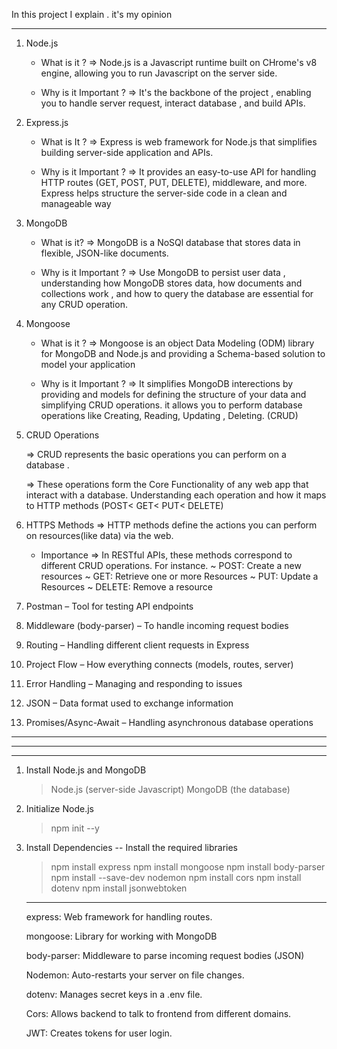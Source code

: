 In this project I explain . it's my opinion 


------------------------------------------------
1. Node.js

    * What is it ?
    => Node.js is a Javascript runtime built on CHrome's v8 engine, allowing you to run Javascript on the server side.

    * Why is it Important ?
    => It's the backbone of the project , enabling you to handle server request, interact database , and build APIs.


2. Express.js 

    * What is It ?
    => Express is web framework for Node.js that simplifies building server-side application and APIs.

    * Why is it Important ?
    => It provides an easy-to-use API for handling 
    HTTP routes (GET, POST, PUT, DELETE),
    middleware, and more. 
    Express helps structure the server-side code in a clean and manageable way

3. MongoDB

    * What is it? 
    => MongoDB is a NoSQl database that stores data in flexible, JSON-like documents.

    * Why is it Important ?
    => Use MongoDB to persist user data , understanding how MongoDB stores data,
    how documents and collections work , and how to query the database are essential for any CRUD operation.


4. Mongoose
    * What is it ? 
    => Mongoose is an object Data Modeling (ODM) library for MongoDB and Node.js
    and providing a Schema-based solution to model your application

    * Why is it Important ?
     => It simplifies MongoDB interections by providing and models for defining the structure of your data and simplifying CRUD operations. it allows you to perform database operations like Creating, Reading, Updating , Deleting. (CRUD)


5. CRUD Operations

    => CRUD represents the basic operations you can perform on a database .

    => These operations form the Core Functionality of any web app that interact with a database.
    Understanding each operation and how it maps to 
    HTTP methods (POST< GET< PUT< DELETE)


5. HTTPS Methods 
    => HTTP methods define the actions you can perform on resources(like data) via the web.

    * Importance
    => In RESTful APIs, these methods correspond to different CRUD operations. For instance.
        ~ POST: Create a new resources
        ~ GET: Retrieve one or more Resources
        ~ PUT: Update a Resources
        ~ DELETE: Remove a resource


6. Postman 
    – Tool for testing API endpoints

7. Middleware 
    (body-parser) – To handle incoming request bodies

8. Routing 
    – Handling different client requests in Express

9. Project Flow 
    – How everything connects (models, routes, server)

10. Error Handling 
    – Managing and responding to issues

11. JSON 
    – Data format used to exchange information

12. Promises/Async-Await 
    – Handling asynchronous database operations





----------------------------------------------------
----------------------------------------------------
----------------------------------------------------


1. Install Node.js and MongoDB
    > Node.js (server-side Javascript)
    > MongoDB (the database)

2. Initialize Node.js 
    > npm init --y

3. Install Dependencies
    -- Install the required libraries
    > npm install express
    > npm install mongoose
    > npm install body-parser 
    > npm install --save-dev nodemon 
    > npm install cors
    > npm install dotenv
    > npm install jsonwebtoken
    __________________________________________

    express: Web framework for handling routes.

    mongoose: Library for working with MongoDB

    body-parser: Middleware to parse incoming request bodies (JSON)

    Nodemon: Auto-restarts your server on file changes.

    dotenv: Manages secret keys in a .env file.

    Cors: Allows backend to talk to frontend from different domains.

    JWT: Creates tokens for user login.